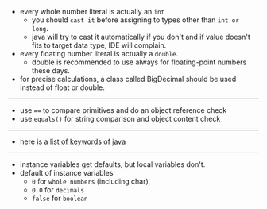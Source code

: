 - every whole number literal is actually an `int`
  - you should `cast it` before assigning to types other than `int or long`.
  - java will try to cast it automatically if you don't and if value doesn't fits to target data type, IDE will complain.
- every floating number literal is actually a `double`.
  - double is recommended to use always for floating-point numbers these days.
- for precise calculations, a class called BigDecimal should be used instead of float or double.
---
- use `==` to compare primitives and do an object reference check
- use `equals()` for string comparison and object content check
---
- here is a [list of keywords of java](https://www.wikiwand.com/en/List_of_Java_keywords)
---
- instance variables get defaults, but local variables don't.
- default of instance variables
  - `0` for `whole numbers` (including char),
  - `0.0` for `decimals`
  - `false` for `boolean`
